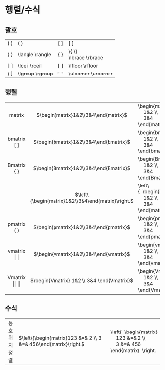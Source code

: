 # 행렬/수식
## 괄호
| | | | |
|:-:|:-|:-:|:-|
|$(\ )$|( )|$[\ ]$|[ ]
|$\langle\ \rangle$|\langle \rangle|$\{\ \}$|\\\{ \\\}<br/>\lbrace \rbrace
|$\lceil\ \rceil$|\lceil \rceil|$\lfloor\ \rfloor$|\lfloor \rfloor
|$\lgroup\ \rgroup$|\lgroup \rgroup|$\ulcorner\ \urcorner$|\ulcorner \urcorner

## 행렬
|                       |                                                          |                                                                                                                                                  |
| :-------------------: | :------------------------------------------------------: | :----------------------------------------------------------------------------------------------------------------------------------------------- |
|        matrix         |        $\begin{matrix}1&2\\3&4\end{matrix}$        | \begin\{matrix\}<br/>&nbsp;&nbsp;&nbsp;&nbsp;1&2 \\\\<br/>&nbsp;&nbsp;&nbsp;&nbsp;3&4 <br/>\end\{matrix\}                                        |
|   bmatrix<br/>\[ \]   |       $\begin{bmatrix}1&2\\3&4\end{bmatrix}$       | \begin\{bmatrix\}<br/>&nbsp;&nbsp;&nbsp;&nbsp;1&2 \\\\<br/>&nbsp;&nbsp;&nbsp;&nbsp;3&4<br/>\end\{bmatrix\}                                       |
|   Bmatrix<br/>\{ \}   |       $\begin{Bmatrix}1&2\\3&4\end{Bmatrix}$       | \begin\{Bmatrix\}<br/>&nbsp;&nbsp;&nbsp;&nbsp;1&2 \\\\<br/>&nbsp;&nbsp;&nbsp;&nbsp;3&4<br/>\end\{Bmatrix\}                                       |
|                       | $\left\{\begin{matrix}1&2\\3&4\end{matrix}\right.$ | \left\\\{&nbsp;&nbsp;\begin\{matrix\}<br/>&nbsp;&nbsp;&nbsp;&nbsp;1&2 \\\\<br/>&nbsp;&nbsp;&nbsp;&nbsp;3&4<br/>\end\{matrix\}&nbsp;&nbsp;\right. |
|   pmatrix<br/>\( \)   |       $\begin{pmatrix}1&2\\3&4\end{pmatrix}$       | \begin\{pmatrix\}<br/>&nbsp;&nbsp;&nbsp;&nbsp;1&2 \\\\<br/>&nbsp;&nbsp;&nbsp;&nbsp;3&4<br/>\end\{pmatrix\}                                       |
|   vmatrix<br/>\| \|   |       $\begin{vmatrix}1&2\\3&4\end{vmatrix}$       | \begin\{vmatrix\}<br/>&nbsp;&nbsp;&nbsp;&nbsp;1&2 \\\\<br/>&nbsp;&nbsp;&nbsp;&nbsp;3&4<br/>\end\{vmatrix\}                                       |
| Vmatrix<br/>\|\| \|\| |     $\begin{Vmatrix} 1&2 \\ 3&4 \end{Vmatrix}$     | \begin\{Vmatrix\}<br/>&nbsp;&nbsp;&nbsp;&nbsp;1&2 \\\\<br/>&nbsp;&nbsp;&nbsp;&nbsp;3&4<br/>\end\{Vmatrix\}                                       |
## 수식
|                  |                                                                             |                                                                                                                                                                  |
| :--------------: | --------------------------------------------------------------------------- | ---------------------------------------------------------------------------------------------------------------------------------------------------------------- |
| 등호<br/>위치<br/>정렬 | $\left\{\begin{matrix}123 &=& 2   \\  3   &=& 456\end{matrix}\right.$ | \\left\{&nbsp;&nbsp;\\begin\{matrix\}<br/>&nbsp;&nbsp;&nbsp;&nbsp;123 &=& 2 \\\\ <br/>&nbsp;&nbsp;&nbsp;&nbsp;3   &=& 456<br/>\\end\{matrix\}&nbsp;&nbsp;\right. |
